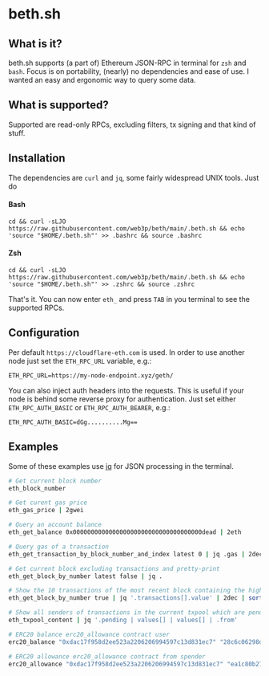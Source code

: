 # beth.sh

## What is it?

beth.sh supports (a part of) Ethereum JSON-RPC in terminal for `zsh` and `bash`.
Focus is on portability, (nearly) no dependencies and ease of use. I wanted
an easy and ergonomic way to query some data.

## What is supported?

Supported are read-only RPCs, excluding filters, tx signing and that kind of stuff.

## Installation

The dependencies are `curl` and `jq`, some fairly widespread UNIX tools. Just do

#### Bash

```
cd && curl -sLJO https://raw.githubusercontent.com/web3p/beth/main/.beth.sh && echo 'source "$HOME/.beth.sh"' >> .bashrc && source .bashrc
```

#### Zsh

```
cd && curl -sLJO https://raw.githubusercontent.com/web3p/beth/main/.beth.sh && echo 'source "$HOME/.beth.sh"' >> .zshrc && source .zshrc
```

That's it. You can now enter `eth_` and press `TAB` in you terminal to see the supported RPCs.

## Configuration

Per default `https://cloudflare-eth.com` is used. In order to use another node just set
the `ETH_RPC_URL` variable, e.g.:

```
ETH_RPC_URL=https://my-node-endpoint.xyz/geth/
```

You can also inject auth headers into the requests. This is useful if your node 
is behind some reverse proxy for authentication. Just set either `ETH_RPC_AUTH_BASIC`
or `ETH_RPC_AUTH_BEARER`, e.g.:

```
ETH_RPC_AUTH_BASIC=dGg..........Mg==
```

## Examples

Some of these examples use [jq](https://stedolan.github.io/jq/) for JSON processing
in the terminal.

```bash
# Get current block number 
eth_block_number

# Get curent gas price
eth_gas_price | 2gwei

# Query an account balance
eth_get_balance 0x000000000000000000000000000000000000dead | 2eth

# Query gas of a transaction
eth_get_transaction_by_block_number_and_index latest 0 | jq .gas | 2dec

# Get current block excluding transactions and pretty-print
eth_get_block_by_number latest false | jq .

# Show the 10 transactions of the most recent block containing the highest value in gwei
eth_get_block_by_number true | jq '.transactions[].value' | 2dec | sort -nr | 2gwei | head -n10

# Show all senders of transactions in the current txpool which are pending
eth_txpool_content | jq '.pending | values[] | values[] | .from'

# ERC20 balance erc20_allowance contract user
erc20_balance "0xdac17f958d2ee523a2206206994597c13d831ec7" "28c6c06298d514db089934071355e5743bf21d60" | 2dec | 2mwei

# ERC20 allowance erc20_allowance contract from spender
erc20_allowance "0xdac17f958d2ee523a2206206994597c13d831ec7" "ea1c80b2748e2665cb1fb380a58ff0851c9483bb" "ef253b05430f396e65863a7f79a5b2875d8aae94" | 2dec
```

